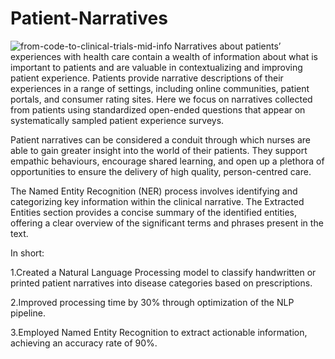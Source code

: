 # Patient-Narratives
![from-code-to-clinical-trials-mid-info](https://github.com/user-attachments/assets/dc2319f7-8297-4933-afb5-90fddcb279df)
Narratives about patients’ experiences with health care contain a wealth of information
about what is important to patients and are valuable in contextualizing and improving patient
experience. Patients provide narrative descriptions of their experiences in a range of settings,
including online communities, patient portals, and consumer rating sites. Here we focus on
narratives collected from patients using standardized open-ended questions that appear on
systematically sampled patient experience surveys.

Patient narratives can be considered a conduit through which nurses are able to gain greater insight into the world of their patients. They support empathic behaviours, encourage shared learning,  and open up a plethora of opportunities to ensure the delivery of high quality, person-centred care.

The Named Entity Recognition (NER) process involves identifying and categorizing key information within the clinical narrative. The Extracted Entities section provides a concise summary of the identified entities, offering a clear overview of the significant terms and phrases present in the text.

In short:
  
  1.Created a Natural Language Processing model to classify handwritten or printed patient narratives into disease categories based on prescriptions.
  
  2.Improved processing time by 30% through optimization of the NLP pipeline.
 
  3.Employed Named Entity Recognition to extract actionable information, achieving an accuracy rate of 90%.
